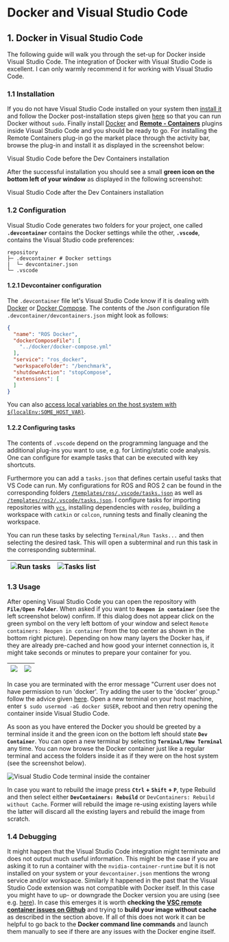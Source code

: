 # Docker and Visual Studio Code


## 1. Docker in Visual Studio Code

The following guide will walk you through the set-up for Docker inside Visual Studio Code. The integration of Docker with Visual Studio Code is excellent. I can only warmly recommend it for working with Visual Studio Code.

### 1.1 Installation

If you do not have Visual Studio Code installed on your system then [install it](https://code.visualstudio.com/download) and follow the Docker post-installation steps given [here](https://docs.docker.com/engine/install/linux-postinstall/) so that you can run Docker without `sudo`. Finally install [Docker](https://marketplace.visualstudio.com/items?itemName=ms-azuretools.vscode-docker) and [**Remote - Containers**](https://marketplace.visualstudio.com/items?itemName=ms-vscode-remote.remote-containers) plugins inside Visual Studio Code and you should be ready to go. For installing the Remote Containers plug-in go the market place through the activity bar, browse the plug-in and install it as displayed in the screenshot below:

Visual Studio Code before the Dev Containers installation

After the successful installation you should see a small **green icon on the bottom left of your window** as displayed in the following screenshot:

Visual Studio Code after the Dev Containers installation

### 1.2 Configuration

Visual Studio Code generates two folders for your project, one called **`.devcontainer`** contains the Docker settings while the other, **`.vscode`**, contains the Visual Studio code preferences:

```
repository
├─ .devcontainer # Docker settings
|  └─ devcontainer.json
└─ .vscode
```

#### 1.2.1 Devcontainer configuration

The `.devcontainer` file let's Visual Studio Code know if it is dealing with [Docker](https://github.com/athackst/vscode_ros2_workspace/blob/foxy/.devcontainer/devcontainer.json) or [Docker Compose](https://github.com/devrt/ros-devcontainer-vscode/blob/master/.devcontainer/devcontainer.json). The contents of the Json configuration file `.devcontainer/devcontainers.json` might look as follows:

```json
{
  "name": "ROS Docker",
  "dockerComposeFile": [
    "../docker/docker-compose.yml"
  ],
  "service": "ros_docker",
  "workspaceFolder": "/benchmark",
  "shutdownAction": "stopCompose",
  "extensions": [
  ]
}
```

You can also [access local variables on the host system with `${localEnv:SOME_HOST_VAR}`](https://code.visualstudio.com/remote/advancedcontainers/environment-variables).

#### 1.2.2 Configuring tasks

The contents of `.vscode` depend on the programming language and the additional plug-ins you want to use, e.g. for Linting/static code analysis. One can configure for example tasks that can be executed with key shortcuts.

Furthermore you can add a `tasks.json` that defines certain useful tasks that VS Code can run. My configurations for ROS and ROS 2 can be found in the corresponding folders [`/templates/ros/.vscode/tasks.json`](../templates/ros/.vscode/tasks.json) as well as [`/templates/ros2/.vscode/tasks.json`](../templates/ros2/.vscode/tasks.json). I configure tasks for importing repositories with [`vcs`](https://github.com/dirk-thomas/vcstool), installing dependencies with `rosdep`, building a workspace with `catkin` or `colcon`, running tests and finally cleaning the workspace.

You can run these tasks by selecting `Terminal/Run Tasks...` and then selecting the desired task. This will open a subterminal and run this task in the corresponding subterminal.

| ![Run tasks](../media/visual_studio_code_terminal_tasks.png) | ![Tasks list](../media/visual_studio_code_terminal_tasks_list.png) |
| ------------------------------------------------------------ | ------------------------------------------------------------ |

### 1.3 Usage

After opening Visual Studio Code you can open the repository with **`File/Open Folder`**. When asked if you want to **`Reopen in container`** (see the left screenshot below) confirm. If this dialog does not appear click on the green symbol on the very left bottom of your window and select `Remote containers: Reopen in container` from the top center as shown in the bottom right picture). Depending on how many layers the Docker has, if they are already pre-cached and how good your internet connection is, it might take seconds or minutes to prepare your container for you.

| ![](../media/visual_studio_code_dev_containers_on_start.png) | ![](../media/visual_studio_code_dev_containers_reopen_in_container.png) |
| ------------------------------------------------------------ | ------------------------------------------------------------ |

In case you are terminated with the error message "Current user does not have permission to run 'docker'. Try adding the user to the 'docker' group." follow the advice given [here](https://stackoverflow.com/questions/57840395/permission-issue-using-remote-development-extension-to-attach-to-a-docker-image). Open a new terminal on your host machine, enter `$ sudo usermod -aG docker $USER`, reboot and then retry opening the container inside Visual Studio Code.

As soon as you have entered the Docker you should be greeted by a terminal inside it and the green icon on the bottom left should state **`Dev Container`**. You can open a new terminal by selecting **`Terminal/New Terminal`** any time. You can now browse the Docker container just like a regular terminal and access the folders inside it as if they were on the host system (see the screenshot below).

![Visual Studio Code terminal inside the container](../media/visual_studio_code_dev_containers_terminal.png)

In case you want to rebuild the image press **`Ctrl` + `Shift` + `P`**, type Rebuild and then select either **`DevContainers: Rebuild`** or `DevContainers: Rebuild without Cache`. Former will rebuild the image re-using existing layers while the latter will discard all the existing layers and rebuild the image from scratch.

### 1.4 Debugging

It might happen that the Visual Studio Code integration might terminate and does not output much useful information. This might be the case if you are asking it to run a container with the `nvidia-container-runtime` but it is not installed on your system or your `devcontainer.json` mentions the wrong service and/or workspace. Similarly it happened in the past that the Visual Studio Code extension was not compatible with Docker itself. In this case you might have to up- or downgrade the Docker version you are using (see e.g. [here](https://github.com/microsoft/vscode-remote-release/issues/7958)). In case this emerges it is worth **checking the [VSC remote container issues on Github](https://github.com/microsoft/vscode-remote-release/issues)** and trying to **build your image without cache** as described in the section above. If all of this does not work it can be helpful to go back to the **Docker command line commands** and launch them manually to see if there are any issues with the Docker engine itself.
